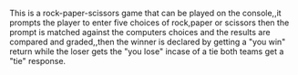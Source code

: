 This is a rock-paper-scissors game that can be played on the console,,it prompts the player to enter five choices of rock,paper or scissors then the prompt is matched against the computers choices and the results are compared and graded,,then the winner is declared by getting a "you win" return while the loser gets the "you lose" incase of a tie both teams get a "tie" response.
